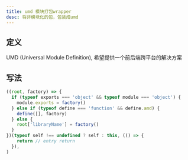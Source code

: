 ```yaml
---
title: umd 模块打包wrapper
desc: 将非模块化的包，包装成umd
---
```

## 定义

UMD (Universal Module Definition), 希望提供一个前后端跨平台的解决方案

## 写法

```javascript
((root, factory) => {
  if (typeof exports === 'object' && typeof module === 'object') {
    module.exports = factory()
  } else if (typeof define === 'function' && define.amd) {
    define([], factory)
  } else {
    root['libraryName'] = factory()
  }
})(typeof self !== undefined ? self : this, (() => {
    return // entry return
  }),
)
```
